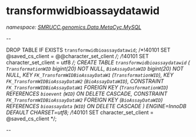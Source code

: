 ﻿# transformwidbioassaydatawid
_namespace: [SMRUCC.genomics.Data.MetaCyc.MySQL](./index.md)_

--
 
 DROP TABLE IF EXISTS `transformwidbioassaydatawid`;
 /*!40101 SET @saved_cs_client = @@character_set_client */;
 /*!40101 SET character_set_client = utf8 */;
 CREATE TABLE `transformwidbioassaydatawid` (
 `TransformationWID` bigint(20) NOT NULL,
 `BioAssayDataWID` bigint(20) NOT NULL,
 KEY `FK_TransformWIDBioAssayDataW1` (`TransformationWID`),
 KEY `FK_TransformWIDBioAssayDataW2` (`BioAssayDataWID`),
 CONSTRAINT `FK_TransformWIDBioAssayDataW1` FOREIGN KEY (`TransformationWID`) REFERENCES `bioevent` (`WID`) ON DELETE CASCADE,
 CONSTRAINT `FK_TransformWIDBioAssayDataW2` FOREIGN KEY (`BioAssayDataWID`) REFERENCES `bioassaydata` (`WID`) ON DELETE CASCADE
 ) ENGINE=InnoDB DEFAULT CHARSET=utf8;
 /*!40101 SET character_set_client = @saved_cs_client */;
 
 --




